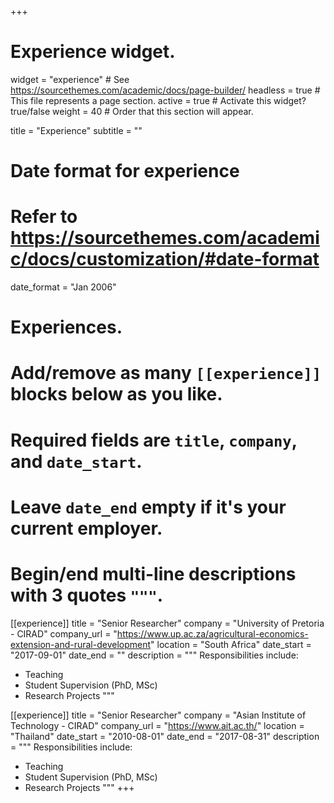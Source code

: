 +++
# Experience widget.
widget = "experience"  # See https://sourcethemes.com/academic/docs/page-builder/
headless = true  # This file represents a page section.
active = true  # Activate this widget? true/false
weight = 40  # Order that this section will appear.

title = "Experience"
subtitle = ""

# Date format for experience
#   Refer to https://sourcethemes.com/academic/docs/customization/#date-format
date_format = "Jan 2006"

# Experiences.
#   Add/remove as many `[[experience]]` blocks below as you like.
#   Required fields are `title`, `company`, and `date_start`.
#   Leave `date_end` empty if it's your current employer.
#   Begin/end multi-line descriptions with 3 quotes `"""`.
[[experience]]
  title = "Senior Researcher"
  company = "University of Pretoria - CIRAD"
  company_url = "https://www.up.ac.za/agricultural-economics-extension-and-rural-development"
  location = "South Africa"
  date_start = "2017-09-01"
  date_end = ""
  description = """
  Responsibilities include:
  
  * Teaching
  * Student Supervision (PhD, MSc)
  * Research Projects
  """

[[experience]]
  title = "Senior Researcher"
  company = "Asian Institute of Technology - CIRAD"
  company_url = "https://www.ait.ac.th/"
  location = "Thailand"
  date_start = "2010-08-01"
  date_end = "2017-08-31"
  description = """
  Responsibilities include:
  
  * Teaching
  * Student Supervision (PhD, MSc)
  * Research Projects
  """
+++
